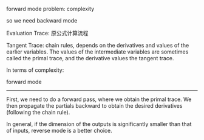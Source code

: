 forward mode problem:
complexity

so we need backward mode

Evaluation Trace: 原公式计算流程

Tangent Trace: chain rules, depends on the derivatives and values of the earlier variables. The values of the intermediate variables are sometimes called the primal trace, and the derivative values the tangent trace.


In terms of complexity:

forward mode

-----------

First, we need to do a forward pass, where we obtain the primal trace. We then propagate the partials backward to obtain the desired derivatives (following the chain rule).

In general, if the dimension of the outputs is significantly smaller than that of inputs, reverse mode is a better choice.
